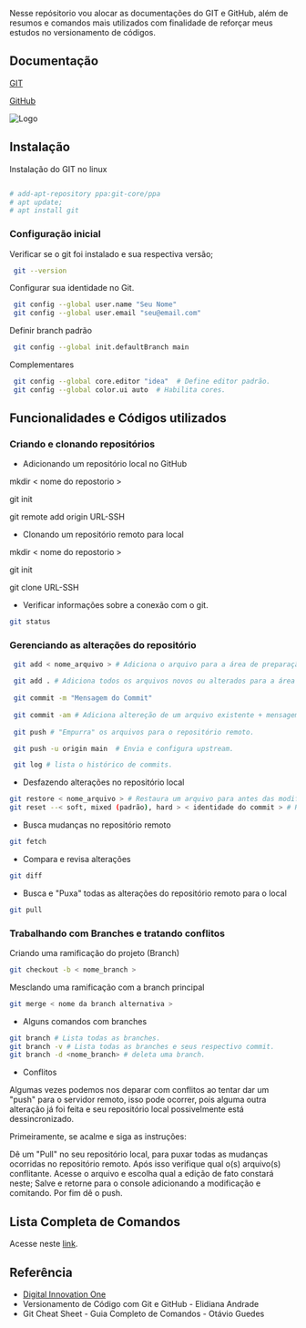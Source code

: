 
Nesse repósitorio vou alocar as documentações do GIT e GitHub, além de resumos e comandos mais utilizados com finalidade de reforçar meus estudos no versionamento de códigos.

## Documentação

[GIT](https://git-scm.com/docs/git/pt_BR)

[GitHub](https://docs.github.com/pt)


![Logo](https://git-scm.com/images/logos/downloads/Git-Logo-2Color.png)


## Instalação

Instalação do GIT no linux

```bash

# add-apt-repository ppa:git-core/ppa
# apt update; 
# apt install git
```

### Configuração inicial

Verificar se o git foi instalado e sua respectiva versão;
```bash
 git --version
```
Configurar sua identidade no Git.
```bash
 git config --global user.name "Seu Nome"
 git config --global user.email "seu@email.com"
```
Definir branch padrão
```bash
 git config --global init.defaultBranch main
```
Complementares
```bash
 git config --global core.editor "idea"  # Define editor padrão.
 git config --global color.ui auto  # Habilita cores.
```
    
## Funcionalidades e Códigos utilizados

### Criando e clonando repositórios

- Adicionando um repositório local no GitHub

mkdir < nome do repostorio >

git init

git remote add origin URL-SSH

- Clonando um repositório remoto para local

mkdir < nome do repostorio >

git init

git clone URL-SSH <nome da pasta-opcional>

- Verificar informações sobre a conexão com o git.
```bash
git status 
```
### Gerenciando as alterações do repositório

```bash
 git add < nome_arquivo > # Adiciona o arquivo para a área de preparação.
 
 git add . # Adiciona todos os arquivos novos ou alterados para a área de preparação.
 
 git commit -m "Mensagem do Commit"
 
 git commit -am # Adiciona altereção de um arquivo existente + mensagem do commit.
 
 git push # "Empurra" os arquivos para o repositório remoto.

 git push -u origin main  # Envia e configura upstream.

 git log # lista o histórico de commits.
```

- Desfazendo alterações no repositório local
```bash
git restore < nome_arquivo > # Restaura um arquivo para antes das modificações.
git reset --< soft, mixed (padrão), hard > < identidade do commit > # Retorna a um commit anterior. 
```


- Busca mudanças no repositório remoto
```bash
git fetch
```
- Compara e revisa alterações
```bash
git diff 
```
- Busca e "Puxa" todas as alterações do repositório remoto para o local
```bash
git pull
```
### Trabalhando com Branches e tratando conflitos

Criando uma ramificação do projeto (Branch)
```bash
git checkout -b < nome_branch >
```
Mesclando uma ramificação com a branch principal
```bash
git merge < nome da branch alternativa > 
```
- Alguns comandos com branches
```bash
git branch # Lista todas as branches.
git branch -v # Lista todas as branches e seus respectivo commit.
git branch -d <nome_branch> # deleta uma branch.
```
- Conflitos

Algumas vezes podemos nos deparar com conflitos ao tentar dar um "push" para o servidor remoto, isso pode ocorrer, pois alguma outra alteração já foi feita e seu repositório local possivelmente está dessincronizado.

Primeiramente, se acalme e siga as instruções:

Dê um "Pull" no seu repositório local, para puxar todas as mudanças ocorridas no repositório remoto. Após isso verifique qual o(s) arquivo(s) conflitante. Acesse o arquivo e escolha qual a edição de fato constará neste; Salve e retorne para o console adicionando a modificação e comitando. Por fim dê o push.

## Lista Completa de Comandos

Acesse neste [link](https://web.dio.me/articles/git-cheat-sheet-guia-completo-de-comandos-968de4c10259?back=/home).

## Referência

 - [Digital Innovation One](Dio.me)
 - Versionamento de Código com Git e GitHub - Elidiana Andrade
 - Git Cheat Sheet - Guia Completo de Comandos - Otávio Guedes


